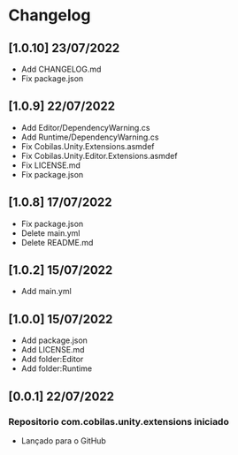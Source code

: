 # Changelog
## [1.0.10] 23/07/2022
- Add CHANGELOG.md
- Fix package.json
## [1.0.9] 22/07/2022
- Add Editor/DependencyWarning.cs
- Add Runtime/DependencyWarning.cs
- Fix Cobilas.Unity.Extensions.asmdef
- Fix Cobilas.Unity.Editor.Extensions.asmdef
- Fix LICENSE.md
- Fix package.json
## [1.0.8] 17/07/2022
- Fix package.json
- Delete main.yml
- Delete README.md
## [1.0.2] 15/07/2022
- Add main.yml
## [1.0.0] 15/07/2022
- Add package.json
- Add LICENSE.md
- Add folder:Editor
- Add folder:Runtime
## [0.0.1] 22/07/2022
### Repositorio com.cobilas.unity.extensions iniciado
- Lançado para o GitHub